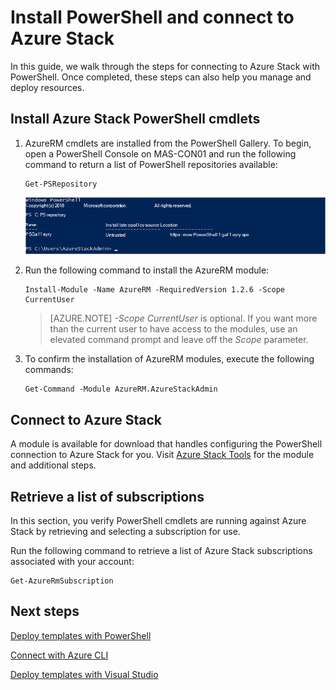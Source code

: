<properties
    pageTitle="Connect to Azure Stack with PowerShell | Microsoft Azure"
    description="Learn how to manage Azure Stack with PowerShell"
    services="azure-stack"
    documentationCenter=""
    authors="HeathL17"
    manager="byronr"
    editor=""/>

<tags
    ms.service="azure-stack"
    ms.workload="na"
    ms.tgt_pltfrm="na"
    ms.devlang="na"
    ms.topic="article"
    ms.date="10/19/2016"
    ms.author="helaw"/>

# <a name="install-powershell-and-connect-to-azure-stack"></a>Install PowerShell and connect to Azure Stack
In this guide, we walk through the steps for connecting to Azure Stack with PowerShell. Once completed, these steps can also help you manage and deploy resources.

## <a name="install-azure-stack-powershell-cmdlets"></a>Install Azure Stack PowerShell cmdlets

1.  AzureRM cmdlets are installed from the PowerShell Gallery. To begin, open a PowerShell Console on MAS-CON01 and run the following command to return a list of PowerShell repositories available:

        Get-PSRepository

      ![Screenshot result of running 4Get-PSRepository with PSGallery listed](./media/azure-stack-connect-powershell/image1.png)

2.  Run the following command to install the AzureRM module:

        Install-Module -Name AzureRM -RequiredVersion 1.2.6 -Scope CurrentUser

    >[AZURE.NOTE] *-Scope CurrentUser* is optional. If you want more than the current user to have access to the modules, use an elevated command prompt and leave off the *Scope* parameter.

3.  To confirm the installation of AzureRM modules, execute the following commands:

        Get-Command -Module AzureRM.AzureStackAdmin

## <a name="connect-to-azure-stack"></a>Connect to Azure Stack
A module is available for download that handles configuring the PowerShell connection to Azure Stack for you.  Visit [Azure Stack Tools](http://aka.ms/ConnectToAzureStackPS) for the module and additional steps. 

## <a name="retrieve-a-list-of-subscriptions"></a>Retrieve a list of subscriptions
In this section, you verify PowerShell cmdlets are running against Azure Stack by retrieving and selecting a subscription for use.

Run the following command to retrieve a list of Azure Stack subscriptions associated with your account:

    Get-AzureRmSubscription


## <a name="next-steps"></a>Next steps
[Deploy templates with PowerShell](azure-stack-deploy-template-powershell.md)

[Connect with Azure CLI](azure-stack-connect-cli.md)

[Deploy templates with Visual Studio](azure-stack-deploy-template-visual-studio.md)


